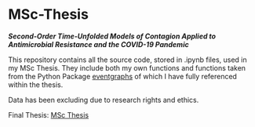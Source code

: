 # MSc-Thesis
***Second-Order Time-Unfolded Models of Contagion Applied to Antimicrobial Resistance and the COVID-19 Pandemic***

This repository contains all the source code, stored in .ipynb files, used in my MSc Thesis. They include both my own functions and functions taken from the Python Package [eventgraphs](https://github.com/empiricalstateofmind/eventgraphs) of which I have fully referenced within the thesis.

Data has been excluding due to research rights and ethics.

Final Thesis: [MSc Thesis](https://github.com/Matthew-Packham/MSc-Thesis/blob/main/PACKHAM_MATTHEW_01913930.pdf) 
